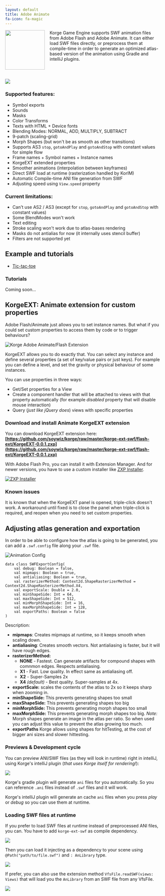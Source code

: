 ```yaml
---
layout: default
title: Adobe Animate
fa-icon: fa-magic
---
```


<img src="logo.png" style="float: left;margin:0 16px 16px 0;width:128px;height:128px;" />

Korge Game Engine supports SWF animation files from Adobe Flash and Adobe Animate.
It can either load SWF files directly, or preprocess them at compile-time in order
to generate an optimized atlas-based version of the animation using Gradle and intelliJ plugins.

<div style="clear: both;"></div>

![](create-2d-animation_1408x792.jpg)

### Supported features:

* Symbol exports
* Sounds
* Masks
* Color Transforms
* Texts with HTML + Device fonts
* Blending Modes: NORMAL, ADD, MULTIPLY, SUBTRACT
* 9-patch (scaling-grid)
* Morph Shapes (but won't be as smooth as other transitions)
* Supports AS3 `stop`, `gotoAndPlay` and `gotoAndStop` with constant values for simple flow
* Frame names + Symbol names + Instance names
* KorgeEXT extended properties
* Smoother animations (interpolation between keyframes)
* Direct SWF load at runtime (rasterization handled by KorIM)
* Automatic Compile-time ANI file generation from SWF
* Adjusting speed using `View.speed` property

### Current limitations:

* Can't use AS2 / AS3 (except for `stop`, `gotoAndPlay` and `gotoAndStop` with constant values)
* Some BlendModes won't work
* Text editing
* Stroke scaling won't work due to atlas-bases rendering
* Masks do not antialias for now (it internally uses stencil buffer)
* Filters are not supported yet

## Example and tutorials

* [Tic-tac-toe](https://github.com/soywiz/korge-samples/tree/master/korge-tic-tac-toe)

### Tutorials

Coming soon...

## KorgeEXT: Animate extension for custom properties

Adobe Flash/Animate just allows you to set instance names. But what if you could
set custom properties to access them by code or to trigger behaviours?

![Korge Adobe Animate/Flash Extension](korge-pro-extension.png)

KorgeEXT allows you to do exactly that. You can select any instance and define
several properties (a set of key/value pairs or just keys).
For example you can define a level, and set the gravity or physical behaviour of
some instances.

You can use properties in three ways:

* Get/Set properties for a View
* Create a component handler that will be attached to views with that property automatically (for example *disabled* property that will disable mouse interaction)
* Query (*just like jQuery does*) views with specific properties

### Download and install Animate KorgeEXT extension

You can download KorgeEXT extension here:
**[https://github.com/soywiz/korge/raw/master/korge-ext-swf/flash-ext/KorgeEXT-0.0.1.zxp](https://github.com/soywiz/korge/raw/master/korge-ext-swf/flash-ext/KorgeEXT-0.0.1.zxp)**

With Adobe Flash Pro, you can install it with Extension Manager. And for newer versions,
you have to use a custom installer like [ZXP Installer](http://zxpinstaller.com/).

[![ZXP Installer](zxpinstaller.png)](http://zxpinstaller.com/)

### Known issues

It is known that when the KorgeEXT panel is opened, triple-click doesn't work.
A workaround until fixed is to close the panel when triple-click is required,
and reopen when you need to set custom properties.

## Adjusting atlas generation and exportation

In order to be able to configure how the atlas is going to be generated, you can
add a `.swf.config` file along your `.swf` file.

![Animation Config](swf-config.png)

```
data class SWFExportConfig(
	val debug: Boolean = false,
	val mipmaps: Boolean = true,
	val antialiasing: Boolean = true,
	val rasterizerMethod: Context2d.ShapeRasterizerMethod = Context2d.ShapeRasterizerMethod.X4,
	val exportScale: Double = 2.0,
	val minShapeSide: Int = 64,
	val maxShapeSide: Int = 512,
	val minMorphShapeSide: Int = 16,
	val maxMorphShapeSide: Int = 128,
	val exportPaths: Boolean = false
)
```

Description:

* **mipmaps**: Creates mipmaps at runtime, so it keeps smooth when scaling down.
* **antialiasing**: Creates smooth vectors. Not antialiasing is faster, but it will have rough edges.
* **rasterizerMethod:**
  * **NONE** - Fastest. Can generate artifacts for compound shapes with comnmon edges. Respects antialiasing.
  * **X1** - Fast. Low quality. In effect same as antialiasing off.
  * **X2** - Super-Samples 2x
  * **X4** *(default)* - Best quality. Super-samples at 4x.
* **exportScale:** scales the contents of the atlas to 2x so it keeps sharp when zooming in.
* **minShapeSide:** This prevents generating shapes too small
* **maxShapeSide:** This prevents generating shapes too big
* **minMorphSide:** This prevents generating morph shapes too small
* **maxMorphSide:** This prevents generating morph shapes too big. *Note:* Morph shapes generate an image in the atlas per ratio. So when used you can adjust this value to prevent the atlas growing too much.
* **exportPaths** Korge allows using shapes for hitTesting, at the cost of bigger ani sizes and slower hittesting.

### Previews & Development cycle

You can preview ANI/SWF files (as they will look in runtime) right in intelliJ, using Korge's intelliJ plugin (*that uses Korge itself for rendering!*):

![](korge-intellij-plugin-preview.png)

Korge's gradle plugin will generate `ani` files for you automatically. So you can reference `.ani` files instead of `.swf` files and it will work.

Korge's intelliJ plugin will generate an cache `ani` files when you press *play* or *debug* so you can use them at runtime.

### Loading SWF files at runtime

If you prefer to load SWF files at runtime instead of preprocessed ANI files, you can. You have to add `korge-ext-swf` as compile dependency.

![](korge-ext-swf.png)

Then you can load it injecting as a dependency to your scene using `@Path("path/to/file.swf")` and `: AnLibrary` type.

![](swf-loading.png)

If prefer, you can also use the extension method `VfsFile.readSWF(views: Views)` that will load you the `AnLibrary` from an SWF file from any VfsFile.

![](VfsFile-readSWF.png)
